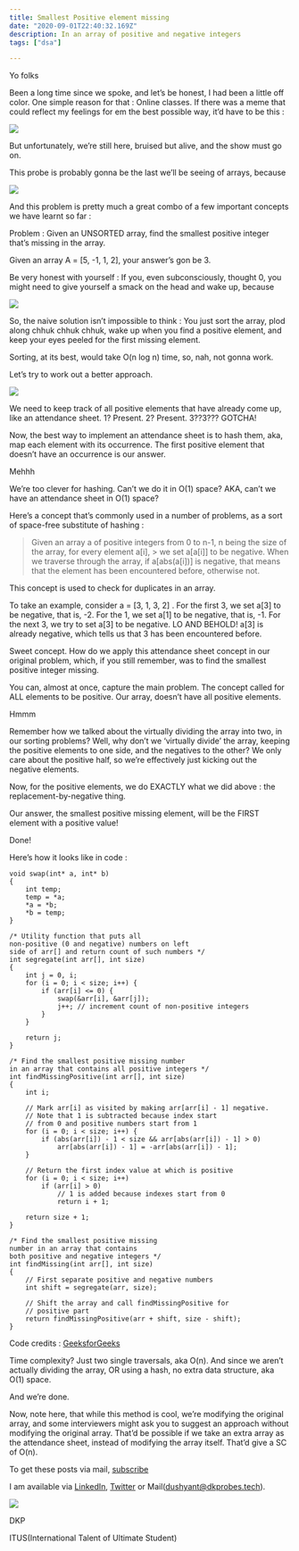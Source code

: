 ```yaml
---
title: Smallest Positive element missing
date: "2020-09-01T22:40:32.169Z"
description: In an array of positive and negative integers
tags: ["dsa"]

---
```


Yo folks

Been a long time since we spoke, and let’s be honest, I had been a little off color. One simple reason for that : Online classes. If there was a meme that could reflect my feelings for em the best possible way, it’d have to be this : 

![](./utha-le.jpg)

But unfortunately, we’re still here, bruised but alive, and the show must go on. 

This probe is probably gonna be the last we’ll be seeing of arrays, because

![](./move-on.jpg)

And this problem is pretty much a great combo of a few important concepts we have learnt so far : 

Problem : Given an UNSORTED array, find the smallest positive integer that’s missing in the array.

Given an array A = [5, -1, 1, 2], your answer’s gon be 3. 

Be very honest with yourself : If you, even subconsciously, thought 0, you might need to give yourself a smack on the head and wake up, because

![](./real.jpg)

So, the naive solution isn’t impossible to think : You just sort the array, plod along chhuk chhuk chhuk, wake up when you find a positive element, and keep your eyes peeled for the first missing element.

Sorting, at its best, would take O(n log n) time, so, nah, not gonna work.

Let’s try to work out a better approach.

![](./think.gif)

We need to keep track of all positive elements that have already come up, like an attendance sheet. 1? Present. 2? Present. 3??3??? GOTCHA!

Now, the best way to implement an attendance sheet is to hash them, aka, map each element with its occurrence. The first positive element that doesn’t have an occurrence is our answer. 

Mehhh

We’re too clever for hashing. Can’t we do it in O(1) space? AKA, can’t we have an attendance sheet in O(1) space?

Here’s a concept that’s commonly used in a number of problems, as a sort of space-free substitute of hashing : 

> Given an array a of positive integers from 0 to n-1, n being the size of the array, for every element a[i], > we set a[a[i]] to be negative. When we traverse through the array, if a[abs(a[i])] is negative, that means 
> that the element has been encountered before, otherwise not.

This concept is used to check for duplicates in an array.

To take an example, consider  a = [3, 1, 3, 2] . For the first 3, we set a[3] to be negative, that is, -2. For the 1, we set a[1] to be negative, that is, -1. For the next 3, we try to set a[3] to be negative. LO AND BEHOLD! a[3] is already negative, which tells us that 3 has been encountered before.

Sweet concept. How do we apply this attendance sheet concept in our original problem, which, if you still remember, was to find the smallest positive integer missing. 

You can, almost at once, capture the main problem. The concept called for ALL elements to be positive. Our array, doesn’t have all positive elements.

Hmmm

Remember how we talked about the virtually dividing the array into two, in our sorting problems? Well, why don’t we ‘virtually divide’ the array, keeping the positive elements to one side, and the negatives to the other? We only care about the positive half, so we’re effectively just kicking out the negative elements.

Now, for the positive elements, we do EXACTLY what we did above : the replacement-by-negative thing.

Our answer, the smallest positive missing element, will be the FIRST element with a positive value!

Done!

Here’s how it looks like in code : 

```
void swap(int* a, int* b) 
{ 
    int temp; 
    temp = *a; 
    *a = *b; 
    *b = temp; 
} 
  
/* Utility function that puts all  
non-positive (0 and negative) numbers on left  
side of arr[] and return count of such numbers */
int segregate(int arr[], int size) 
{ 
    int j = 0, i; 
    for (i = 0; i < size; i++) { 
        if (arr[i] <= 0) { 
            swap(&arr[i], &arr[j]); 
            j++; // increment count of non-positive integers 
        } 
    } 
  
    return j; 
} 
  
/* Find the smallest positive missing number  
in an array that contains all positive integers */
int findMissingPositive(int arr[], int size) 
{ 
    int i; 
  
    // Mark arr[i] as visited by making arr[arr[i] - 1] negative. 
    // Note that 1 is subtracted because index start 
    // from 0 and positive numbers start from 1 
    for (i = 0; i < size; i++) { 
        if (abs(arr[i]) - 1 < size && arr[abs(arr[i]) - 1] > 0) 
            arr[abs(arr[i]) - 1] = -arr[abs(arr[i]) - 1]; 
    } 
  
    // Return the first index value at which is positive 
    for (i = 0; i < size; i++) 
        if (arr[i] > 0) 
            // 1 is added because indexes start from 0 
            return i + 1; 
  
    return size + 1; 
} 
  
/* Find the smallest positive missing  
number in an array that contains  
both positive and negative integers */
int findMissing(int arr[], int size) 
{ 
    // First separate positive and negative numbers 
    int shift = segregate(arr, size); 
  
    // Shift the array and call findMissingPositive for 
    // positive part 
    return findMissingPositive(arr + shift, size - shift); 
} 
```

Code credits : [GeeksforGeeks](https://www.geeksforgeeks.org/find-the-smallest-positive-number-missing-from-an-unsorted-array/)

Time complexity? Just two single traversals, aka O(n). And since we aren’t actually dividing the array, OR using a hash, no extra data structure, aka O(1) space.

And we’re done. 

Now, note here, that while this method is cool, we’re modifying the original array, and some interviewers might ask you to suggest an approach without modifying the original array. That’d be possible if we take an extra array as the attendance sheet, instead of modifying the array itself. That’d give a SC of O(n).

To get these posts via mail, [subscribe](https://dkprobescode.substack.com/subscribe)

I am available via [LinkedIn](https://linkedin.com/in/dkp1903), [Twitter](https://twitter.com/dkp1903) or Mail(dushyant@dkprobes.tech). 


![](./so.jpg)

DKP

ITUS(International Talent of Ultimate Student)